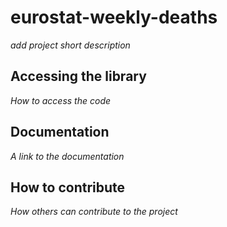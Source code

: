 # eurostat-weekly-deaths

*add project short description*

## Accessing the library

*How to access the code*

## Documentation

*A link to the documentation*

## How to contribute

*How others can contribute to the project*